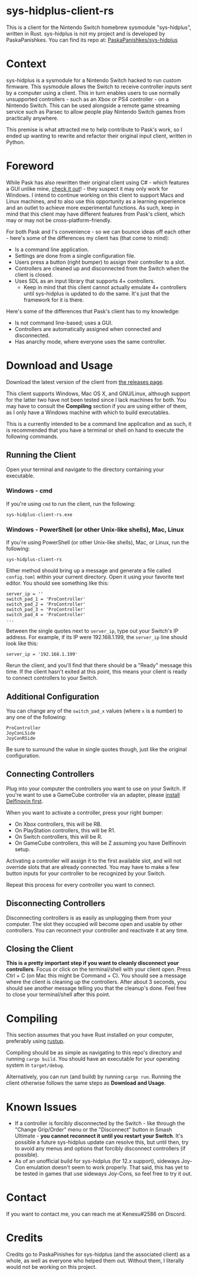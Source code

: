 # sys-hidplus-client-rs
This is a client for the Nintendo Switch homebrew sysmodule "sys-hidplus",
written in Rust. sys-hidplus is not my project and is developed by
PaskaPanishkes. You can find its repo at: 
[PaskaPanishkes/sys-hidplus](https://github.com/PaskaPinishkes/sys-hidplus)

# Context
sys-hidplus is a sysmodule for a Nintendo Switch hacked to run custom firmware.
This sysmodule allows the Switch to receive controller inputs sent by a computer
using a client. This in turn enables users to use normally unsupported
controllers - such as an Xbox or PS4 controller - on a Nintendo Switch. This can
be used alongside a remote game streaming service such as Parsec to allow people
play Nintendo Switch games from practically anywhere.

This premise is what attracted me to help contribute to Pask's work, so I ended
up wanting to rewrite and refactor their original input client, written in
Python.

# Foreword
While Pask has also rewritten their original client using C# - which features a
GUI unlike mine, 
[check it out](https://github.com/PaskaPinishkes/SwitchSysHidplusClient)! -
they suspect it may only work for Windows. I intend to continue working on this
client to support Macs and Linux machines, and to also use this opportunity as a
learning experience and an outlet to achieve more experimental functions. As
such, keep in mind that this client may have different features from Pask's
client, which may or may not be cross-platform-friendly.

For both Pask and I's convenience - so we can bounce ideas off each other -
here's some of the differences my client has (that come to mind):
- Is a command line application.
- Settings are done from a single configuration file.
- Users press a button (right bumper) to assign their controller to a slot.
- Controllers are cleaned up and disconnected from the Switch when the client is
  closed.
- Uses SDL as an input library that supports 4+ controllers.
  - Keep in mind that this client cannot actually emulate 4+ controllers until
    sys-hidplus is updated to do the same. It's just that the framework for it
    is there.

Here's some of the differences that Pask's client has to my knowledge:
- Is not command line-based; uses a GUI.
- Controllers are automatically assigned when connected and disconnected.
- Has anarchy mode, where everyone uses the same controller.

# Download and Usage
Download the latest version of the client from
[the releases page](https://github.com/kenesu-h/sys-hidplus-client-rs/releases).

This client supports Windows, Mac OS X, and GNU/Linux, although support for the
latter two have not been tested since I lack machines for both. You may have to
consult the **Compiling** section if you are using either of them, as I only have a
Windows machine with which to build executables.

This is a currently intended to be a command line application and as such, it is
recommended that you have a terminal or shell on hand to execute the following
commands.

## Running the Client
Open your terminal and navigate to the directory containing your executable.

### Windows - cmd
If you're using `cmd` to run the client, run the following:
```
sys-hidplus-client-rs.exe
```

### Windows - PowerShell (or other Unix-like shells), Mac, Linux
If you're using PowerShell (or other Unix-like shells), Mac, or Linux, run the
following:
```
sys-hidplus-client-rs
```

Either method should bring up a message and generate a file called `config.toml`
within your current directory. Open it using your favorite text editor. You
should see something like this:
```
server_ip = ''
switch_pad_1 = 'ProController'
switch_pad_2 = 'ProController'
switch_pad_3 = 'ProController'
switch_pad_4 = 'ProController'
...
```
Between the single quotes next to `server_ip`, type out your Switch's IP
address. For example, if its IP were 192.168.1.199, the `server_ip` line should
look like this:
```
server_ip = '192.168.1.199'
```
Rerun the client, and you'll find that there should be a "Ready" message this
time. If the client hasn't exited at this point, this means your client is ready
to connect controllers to your Switch.

## Additional Configuration
You can change any of the `switch_pad_x` values (where `x` is a number) to any
one of the following:
```
ProController
JoyConLSide
JoyConRSide
```
Be sure to surround the value in single quotes though, just like the original
configuration.

## Connecting Controllers
Plug into your computer the controllers you want to use on your Switch. If
you're want to use a GameCube controller via an adapter, please
[install Delfinovin first](https://github.com/Struggleton/Delfinovin).

When you want to activate a controller, press your right bumper:
- On Xbox controllers, this will be RB.
- On PlayStation controllers, this will be R1.
- On Switch controllers, this will be R.
- On GameCube controllers, this will be Z assuming you have Delfinovin setup.

Activating a controller will assign it to the first available slot, and will not
override slots that are already connected. You may have to make a few button
inputs for your controller to be recognized by your Switch.

Repeat this process for every controller you want to connect.

## Disconnecting Controllers
Disconnecting controllers is as easily as unplugging them from your computer.
The slot they occupied will become open and usable by other controllers. You can
reconnect your controller and reactivate it at any time.

## Closing the Client
**This is a pretty important step if you want to cleanly disconnect your
controllers**. Focus or click on the terminal/shell with your client open. Press
Ctrl + C (on Mac this might be Command + C). You should see a message where the
client is cleaning up the controllers. After about 3 seconds, you should see
another message telling you that the cleanup's done. Feel free to close your
terminal/shell after this point.

# Compiling
This section assumes that you have Rust installed on your computer, preferably
using [rustup](https://rustup.rs/).

Compiling should be as simple as navigating to this repo's directory and running
`cargo build`. You should have an executable for your operating system in
`target/debug`.

Alternatively, you can run (and build) by running `cargo run`. Running the
client otherwise follows the same steps as **Download and Usage**.

# Known Issues
- If a controller is forcibly disconnected by the Switch - like through the
  "Change Grip/Order" menu or the "Disconnect" button in Smash Ultimate - **you
  cannot reconnect it until you restart your Switch**. It's possible a future
  sys-hidplus update can resolve this, but until then, try to avoid any menus
  and options that forcibly disconnect controllers (if possible).
- As of an unofficial build for sys-hidplus (for 12.x support), sideways Joy-Con
  emulation doesn't seem to work properly. That said, this has yet to be tested
  in games that use sideways Joy-Cons, so feel free to try it out.

# Contact
If you want to contact me, you can reach me at Kenesu#2586 on Discord.

# Credits
Credits go to PaskaPinishes for sys-hidplus (and the associated client) as a
whole, as well as everyone who helped them out. Without them, I literally would
not be working on this project.

